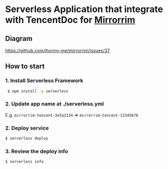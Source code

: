 # Serverless Application that integrate with TencentDoc for [Mirrorrim](https://github.com/jhonny-me/mirrorrim/)

## Diagram

https://github.com/jhonny-me/mirrorrim/issues/37

## How to start

### 1. Install Serverless Framework

```bash
 $ npm install -g serverless
```

### 2. Update app name at ./serverless.yml

E.g.
`mirrorrim-tencent-3e5a2134` => `mirrorrim-tencent-12345678`

### 2. Deploy service

```bash
$ serverless deploy
```

### 3. Review the deploy info

```bash
$ serverless info
```
